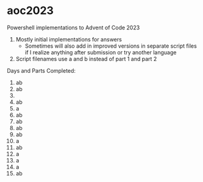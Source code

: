 # aoc2023
Powershell implementations to Advent of Code 2023
1. Mostly initial implementations for answers
   * Sometimes will also add in improved versions in separate script files if I realize anything after submission or try another language
1. Script filenames use a and b instead of part 1 and part 2

Days and Parts Completed:
01. ab
02. ab
03. 
04. ab
05. a
06. ab
07. ab
08. ab
09. ab
10. a
11. ab
12. a
13. a
14. a
15. ab